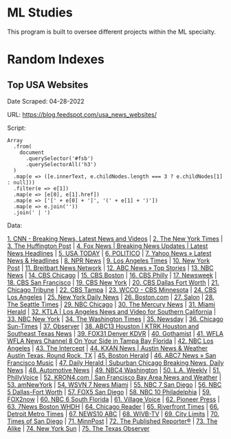 # ML Studies

This program is built to oversee different projects within the ML specialty.

# Random Indexes

## Top USA Websites

Date Scraped: 04-28-2022

URL: https://blog.feedspot.com/usa_news_websites/

Script:

```
Array
  .from(
    document
      .querySelector('#fsb')
      .querySelectorAll('h3')
  )
  .map(e => ([e.innerText, e.childNodes.length === 3 ? e.childNodes[1] : null]))
  .filter(e => e[1])
  .map(e => [e[0], e[1].href])
  .map(e => ['[' + e[0] + ']', '(' + e[1] + ')'])
  .map(e => e.join(''))
  .join(' | ')
```

Data:

[1. CNN - Breaking News, Latest News and Videos](https://www.feedspot.com/infiniterss.php?_src=feed_title&followfeedid=117&q=site:http%3A%2F%2Frss.cnn.com%2Frss%2Fcnn_topstories.rss) | [2. The New York Times](https://www.feedspot.com/infiniterss.php?_src=feed_title&followfeedid=9470&q=site:https%3A%2F%2Fwww.nytimes.com%2Fservices%2Fxml%2Frss%2Fnyt%2FHomePage.xml) | [3. The Huffington Post](https://www.feedspot.com/infiniterss.php?_src=feed_title&followfeedid=1215&q=site:https%3A%2F%2Fwww.huffpost.com%2Fsection%2Ffront-page%2Ffeed%3Fx%3D1) | [4. Fox News | Breaking News Updates | Latest News Headlines](https://www.feedspot.com/infiniterss.php?_src=feed_title&followfeedid=118508&q=site:http%3A%2F%2Ffeeds.foxnews.com%2Ffoxnews%2Flatest) | [5. USA TODAY](https://www.feedspot.com/infiniterss.php?_src=feed_title&followfeedid=667240&q=site:http%3A%2F%2Frssfeeds.usatoday.com%2FUsatodaycomNation-TopStories) | [6. POLITICO](https://www.feedspot.com/infiniterss.php?_src=feed_title&followfeedid=150897&q=site:http%3A%2F%2Fwww.politico.com%2Frss%2Fpoliticopicks.xml) | [7. Yahoo News » Latest News & Headlines](https://www.feedspot.com/infiniterss.php?_src=feed_title&followfeedid=4633676&q=site:https%3A%2F%2Fwww.yahoo.com%2Fnews%2Frss) | [8. NPR News](https://www.feedspot.com/infiniterss.php?_src=feed_title&followfeedid=20253&q=site:http%3A%2F%2Fwww.npr.org%2Frss%2Frss.php%3Fid%3D1001) | [9. Los Angeles Times](https://www.feedspot.com/infiniterss.php?_src=feed_title&followfeedid=2253987&q=site:https%3A%2F%2Fwww.latimes.com%2Flocal%2Frss2.0.xml) | [10. New York Post](https://www.feedspot.com/infiniterss.php?_src=feed_title&followfeedid=3294268&q=site:https%3A%2F%2Fnypost.com%2Ffeed%2F) | [11. Breitbart News Network](https://www.feedspot.com/infiniterss.php?_src=feed_title&followfeedid=4210776&q=site:http%3A%2F%2Ffeeds.feedburner.com%2Fbreitbart) | [12. ABC News » Top Stories](https://www.feedspot.com/infiniterss.php?_src=feed_title&followfeedid=8678&q=site:http%3A%2F%2Ffeeds.abcnews.com%2Fabcnews%2Ftopstories) | [13. NBC News](https://www.feedspot.com/infiniterss.php?_src=feed_title&followfeedid=370715&q=site:https%3A%2F%2Fwww.nbcnews.com%2Fid%2F3032091%2Fdevice%2Frss%2Frss.xml) | [14. CBS Chicago](https://www.feedspot.com/infiniterss.php?_src=feed_title&followfeedid=2575&q=site:https%3A%2F%2Fchicago.cbslocal.com%2Ffeed%2F) | [15. CBS Boston](https://www.feedspot.com/infiniterss.php?_src=feed_title&followfeedid=3085&q=site:https%3A%2F%2Fboston.cbslocal.com%2Ffeed%2F) | [16. CBS Philly](https://www.feedspot.com/infiniterss.php?_src=feed_title&followfeedid=3037&q=site:https%3A%2F%2Fphiladelphia.cbslocal.com%2Ffeed%2F) | [17. Newsweek](https://www.feedspot.com/infiniterss.php?_src=feed_title&followfeedid=3423301&q=site:http%3A%2F%2Fwww.newsweek.com%2Frss) | [18. CBS San Francisco](https://www.feedspot.com/infiniterss.php?_src=feed_title&followfeedid=2222&q=site:https%3A%2F%2Fsanfrancisco.cbslocal.com%2Ffeed%2F) | [19. CBS New York](https://www.feedspot.com/infiniterss.php?_src=feed_title&followfeedid=2362&q=site:https%3A%2F%2Fnewyork.cbslocal.com%2Ffeed%2F) | [20. CBS Dallas Fort Worth](https://www.feedspot.com/infiniterss.php?_src=feed_title&followfeedid=3276&q=site:https%3A%2F%2Fdfw.cbslocal.com%2Ffeed%2F) | [21. Chicago Tribune](https://www.feedspot.com/infiniterss.php?_src=feed_title&followfeedid=109&q=site:https%3A%2F%2Fwww.chicagotribune.com%2Frss2.0.xml) | [22. CBS Tampa](https://www.feedspot.com/infiniterss.php?_src=feed_title&followfeedid=4634532&q=site:https%3A%2F%2Ftampa.cbslocal.com%2Ffeed%2F) | [23. WCCO - CBS Minnesota](https://www.feedspot.com/infiniterss.php?_src=feed_title&followfeedid=3092&q=site:https%3A%2F%2Fminnesota.cbslocal.com%2Ffeed%2F) | [24. CBS Los Angeles](https://www.feedspot.com/infiniterss.php?_src=feed_title&followfeedid=936052&q=site:https%3A%2F%2Flosangeles.cbslocal.com%2Ffeed%2F) | [25. New York Daily News](https://www.feedspot.com/infiniterss.php?_src=feed_title&followfeedid=363915&q=site:https%3A%2F%2Fwww.nydailynews.com%2Findex_rss.xml) | [26. Boston.com](https://www.feedspot.com/infiniterss.php?_src=feed_title&followfeedid=4437703&q=site:https%3A%2F%2Fwww.boston.com%2Ffeed%2F) | [27. Salon](https://www.feedspot.com/infiniterss.php?_src=feed_title&followfeedid=4873358&q=site:https%3A%2F%2Fwww.salon.com%2Ffeed) | [28. The Seattle Times](https://www.feedspot.com/infiniterss.php?_src=feed_title&followfeedid=4366653&q=site:https%3A%2F%2Fwww.seattletimes.com%2Ffeed%2F) | [29. NBC Chicago](https://www.feedspot.com/infiniterss.php?_src=feed_title&followfeedid=4574320&q=site:https%3A%2F%2Fwww.nbcchicago.com%2F%3Frss%3Dy) | [30. The Mercury News](https://www.feedspot.com/infiniterss.php?_src=feed_title&followfeedid=4476920&q=site:https%3A%2F%2Fwww.mercurynews.com%2Ffeed%2F) | [31. Miami Herald](https://www.feedspot.com/infiniterss.php?_src=feed_title&followfeedid=4634395&q=site:https%3A%2F%2Fwww.miamiherald.com%2Fnews%2F%3FwidgetName%3Drssfeed%26widgetContentId%3D712015%26getXmlFeed%3Dtrue%2Ffeed) | [32. KTLA | Los Angeles News and Video for Southern California](https://www.feedspot.com/infiniterss.php?_src=feed_title&followfeedid=927031&q=site:https%3A%2F%2Fktla.com%2Ffeed%2F) | [33. NBC New York](https://www.feedspot.com/infiniterss.php?_src=feed_title&followfeedid=1232631&q=site:https%3A%2F%2Fwww.nbcnewyork.com%2Ffeed%2F) | [34. The Washington Times](https://www.feedspot.com/infiniterss.php?_src=feed_title&followfeedid=762100&q=site:http%3A%2F%2Fwww.washingtontimes.com%2Frss%2Fheadlines%2Fnews%2F) | [35. Newsday](https://www.feedspot.com/infiniterss.php?_src=feed_title&followfeedid=4633937&q=site:https%3A%2F%2Fwww.newsday.com%2Fxml%2Fnewsday-latest-stories-1.21987683) | [36. Chicago Sun-Times](https://www.feedspot.com/infiniterss.php?_src=feed_title&followfeedid=4277680&q=site:https%3A%2F%2Fchicago.suntimes.com%2Frss%2Findex.xml) | [37. Observer](https://www.feedspot.com/infiniterss.php?_src=feed_title&followfeedid=19235&q=site:https%3A%2F%2Fobserver.com%2Ffeed%2F) | [38. ABC13 Houston | KTRK Houston and Southeast Texas News](https://www.feedspot.com/infiniterss.php?_src=feed_title&followfeedid=4027768&q=site:https%3A%2F%2Fabc13.com%2Ffeed%2F) | [39. FOX31 Denver KDVR](https://www.feedspot.com/infiniterss.php?_src=feed_title&followfeedid=922&q=site:https%3A%2F%2Fkdvr.com%2Ffeed%2F) | [40. Gothamist](https://www.feedspot.com/infiniterss.php?_src=feed_title&followfeedid=26964&q=site:https%3A%2F%2Fgothamist.com%2Ffeed) | [41. WFLA WFLA News Channel 8 On Your Side in Tampa Bay Florida](https://www.feedspot.com/infiniterss.php?_src=feed_title&followfeedid=4511068&q=site:https%3A%2F%2Frss2.feedspot.com%2Fhttps%3A%2F%2Fwww.wfla.com%2F%3Fcontext%3D2087087408) | [42. NBC Los Angeles](https://www.feedspot.com/infiniterss.php?_src=feed_title&followfeedid=4634548&q=site:https%3A%2F%2Fwww.nbclosangeles.com%2Fnews%2Ftop-stories%2F%3Frss%3Dy%2Ffeed) | [43. The Intercept](https://www.feedspot.com/infiniterss.php?_src=feed_title&followfeedid=4477517&q=site:https%3A%2F%2Ftheintercept.com%2Ffeed%2F%3Flang%3Den) | [44. KXAN News | Austin News & Weather Austin Texas, Round Rock, TX](https://www.feedspot.com/infiniterss.php?_src=feed_title&followfeedid=4473993&q=site:https%3A%2F%2Fwww.kxan.com%2Ffeed%2F) | [45. Boston Herald](https://www.feedspot.com/infiniterss.php?_src=feed_title&followfeedid=531749&q=site:https%3A%2F%2Fwww.bostonherald.com%2Ffeed%2F) | [46. ABC7 News » San Francisco Music](https://www.feedspot.com/infiniterss.php?_src=feed_title&followfeedid=4418692&q=site:https%3A%2F%2Fabc7news.com%2Ffeed%2F) | [47. Daily Herald | Suburban Chicago Breaking News, Daily News](https://www.feedspot.com/infiniterss.php?_src=feed_title&followfeedid=39949&q=site:https%3A%2F%2Fwww.dailyherald.com%2Frss%2Ffeed%2F%3Ffeed%3Dnews_top5) | [48. Automotive News](https://www.feedspot.com/infiniterss.php?_src=feed_title&followfeedid=3593963&q=site:https%3A%2F%2Fwww.autonews.com%2Fsection%2Frss%2Fnews%3Ftopics%3D48856) | [49. NBC4 Washington](https://www.feedspot.com/infiniterss.php?_src=feed_title&followfeedid=4634169&q=site:https%3A%2F%2Fwww.nbcwashington.com%2F%3Frss%3Dy) | [50. L.A. Weekly](https://www.feedspot.com/infiniterss.php?_src=feed_title&followfeedid=4414845&q=site:https%3A%2F%2Fwww.laweekly.com%2Ffeed%2F) | [51. PhillyVoice](https://www.feedspot.com/infiniterss.php?_src=feed_title&followfeedid=4634177&q=site:https%3A%2F%2Fwww.phillyvoice.com%2Ffeed%2F) | [52. KRON4.com | San Francisco Bay Area News and Weather](https://www.feedspot.com/infiniterss.php?_src=feed_title&followfeedid=4407213&q=site:https%3A%2F%2Fwww.kron4.com%2Ffeed%2F) | [53. amNewYork](https://www.feedspot.com/infiniterss.php?_src=feed_title&followfeedid=4633928&q=site:https%3A%2F%2Fwww.amny.com%2Fxml%2F1.2427115%2Frss) | [54. WSVN 7 News Miami](https://www.feedspot.com/infiniterss.php?_src=feed_title&followfeedid=4466556&q=site:https%3A%2F%2Fwsvn.com%2Ffeed%2F) | [55. NBC 7 San Diego](https://www.feedspot.com/infiniterss.php?_src=feed_title&followfeedid=4634478&q=site:https%3A%2F%2Fwww.nbcsandiego.com%2Fnews%2Ftop-stories%2F%3Frss%3Dy%26amp%3BembedThumb%3Dy%26amp%3Bsummary%3Dy) | [56. NBC 5 Dallas-Fort Worth](https://www.feedspot.com/infiniterss.php?_src=feed_title&followfeedid=4634155&q=site:https%3A%2F%2Fwww.nbcdfw.com%2Fnews%2Ffeed%2F) | [57. FOX5 San Diego](https://www.feedspot.com/infiniterss.php?_src=feed_title&followfeedid=3696356&q=site:https%3A%2F%2Ffox5sandiego.com%2Ffeed%2F) | [58. NBC 10 Philadelphia](https://www.feedspot.com/infiniterss.php?_src=feed_title&followfeedid=4634391&q=site:http%3A%2F%2Fwww.nbcphiladelphia.com%2Fnews%2Ftop-stories%2F%3Frss%3Dy%2Ffeed) | [59. FOX2now](https://www.feedspot.com/infiniterss.php?_src=feed_title&followfeedid=915&q=site:https%3A%2F%2Ffox2now.com%2Ffeed%2F) | [60. NBC 6 South Florida](https://www.feedspot.com/infiniterss.php?_src=feed_title&followfeedid=4634398&q=site:https%3A%2F%2Fwww.nbcmiami.com%2F%3Frss%3Dy) | [61. Village Voice](https://www.feedspot.com/infiniterss.php?_src=feed_title&followfeedid=4633920&q=site:https%3A%2F%2Fwww.villagevoice.com%2Findex.rss) | [62. Pioneer Press](https://www.feedspot.com/infiniterss.php?_src=feed_title&followfeedid=4634522&q=site:https%3A%2F%2Fwww.twincities.com%2Ffeed%2F) | [63. 7News Boston WHDH](https://www.feedspot.com/infiniterss.php?_src=feed_title&followfeedid=4634423&q=site:https%3A%2F%2Fwhdh.com%2Ffeed%2F) | [64. Chicago Reader](https://www.feedspot.com/infiniterss.php?_src=feed_title&followfeedid=665&q=site:https%3A%2F%2Fwww.chicagoreader.com%2Fchicago%2FRss.xml) | [65. Riverfront Times](https://www.feedspot.com/infiniterss.php?_src=feed_title&followfeedid=4634506&q=site:http%3A%2F%2Fwww.riverfronttimes.com%2Fstlouis%2FRss.xml) | [66. Detroit Metro Times](https://www.feedspot.com/infiniterss.php?_src=feed_title&followfeedid=4634535&q=site:http%3A%2F%2Fwww.metrotimes.com%2Fdetroit%2FRss.xml) | [67. NEWS10 ABC](https://www.feedspot.com/infiniterss.php?_src=feed_title&followfeedid=4308138&q=site:https%3A%2F%2Fwww.news10.com%2Ffeed%2F) | [68. WIVB-TV](https://www.feedspot.com/infiniterss.php?_src=feed_title&followfeedid=4407514&q=site:https%3A%2F%2Fwww.wivb.com%2Ffeed%2F) | [69. City Limits](https://www.feedspot.com/infiniterss.php?_src=feed_title&followfeedid=4634021&q=site:https%3A%2F%2Fcitylimits.org%2Ffeed%2F) | [70. Times of San Diego](https://www.feedspot.com/infiniterss.php?_src=feed_title&followfeedid=4634491&q=site:http%3A%2F%2Ftimesofsandiego.com%2Ffeed%2F) | [71. MinnPost](https://www.feedspot.com/infiniterss.php?_src=feed_title&followfeedid=4634511&q=site:https%3A%2F%2Fwww.minnpost.com%2Ffeed%2F) | [72. The Published Reporter®](https://www.feedspot.com/infiniterss.php?_src=feed_title&followfeedid=5168359&q=site:https%3A%2F%2Fwww.publishedreporter.com%2Ffeed%2F) | [73. The Alike](https://www.feedspot.com/infiniterss.php?_src=feed_title&followfeedid=5353858&q=site:https%3A%2F%2Fthealike.com%2Ffeed%2F) | [74. New York Sun](https://www.feedspot.com/infiniterss.php?_src=feed_title&followfeedid=119&q=site:https%3A%2F%2Fwww.nysun.com%2Frss.xml) | [75. The Texas Observer](https://www.feedspot.com/infiniterss.php?_src=feed_title&followfeedid=4634556&q=site:https%3A%2F%2Fwww.texasobserver.org%2Ffeed%2F)
